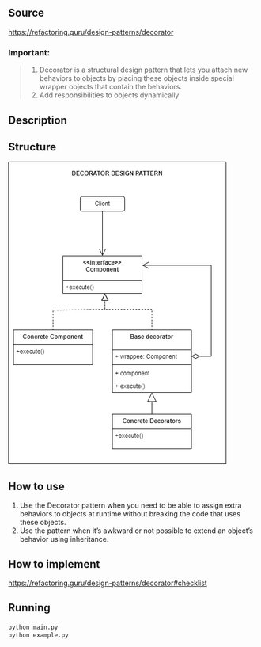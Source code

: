 ## Source

https://refactoring.guru/design-patterns/decorator

### Important:

> 1. Decorator is a structural design pattern that lets you attach new behaviors to objects by placing these objects
     inside special wrapper objects that contain the behaviors.
> 2. Add responsibilities to objects dynamically

## Description

## Structure

![alt tag](decorator.png)

## How to use

1. Use the Decorator pattern when you need to be able to assign extra behaviors to objects at runtime without breaking the code that uses these objects.
2. Use the pattern when it’s awkward or not possible to extend an object’s behavior using inheritance.

## How to implement

https://refactoring.guru/design-patterns/decorator#checklist

## Running

```
python main.py
python example.py
```